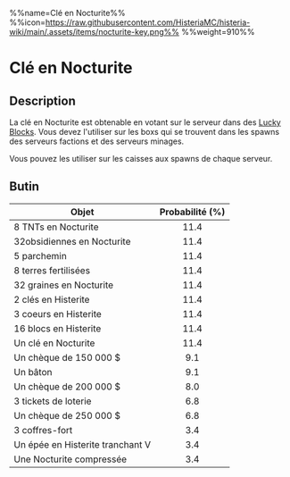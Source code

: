 %%name=Clé en Nocturite%%
%%icon=https://raw.githubusercontent.com/HisteriaMC/histeria-wiki/main/.assets/items/nocturite-key.png%%
%%weight=910%%

# Clé en Nocturite

## Description
La clé en Nocturite est obtenable en votant sur le serveur dans des [Lucky Blocks](https://histeria.fr/wiki/3-1-utilitaire-principal/lucky-block).
Vous devez l'utiliser sur les boxs qui se trouvent dans les spawns des serveurs factions et des serveurs minages.

Vous pouvez les utiliser sur les caisses aux spawns de chaque serveur.

## Butin

| Objet | Probabilité (%) |
| --- | :---: |
| 8 TNTs en Nocturite | 11.4 |
| 32obsidiennes en Nocturite | 11.4 |
| 5 parchemin | 11.4 |
| 8 terres fertilisées | 11.4 |
| 32 graines en Nocturite | 11.4 |
| 2 clés en Histerite | 11.4 |
| 3 coeurs en Histerite | 11.4 |
| 16 blocs en Histerite | 11.4 |
| Un clé en Nocturite | 11.4 |
| Un chèque de 150 000 $ | 9.1 |
| Un bâton | 9.1 |
| Un chèque de 200 000 $ | 8.0 |
| 3 tickets de loterie | 6.8 |
| Un chèque de 250 000 $ | 6.8 |
| 3 coffres-fort | 3.4 |
| Un épée en Histerite tranchant V | 3.4 |
| Une Nocturite compressée | 3.4 |
